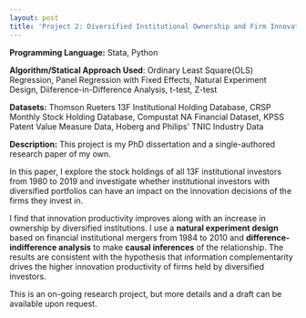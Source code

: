 ```yaml
---
layout: post
title: 'Project 2: Diversified Institutional Ownership and Firm Innovation' 
---
```

**Programming Language:** Stata, Python

**Algorithm/Statical Approach Used**: Ordinary Least Square(OLS) Regression, Panel Regression with Fixed Effects,
Natural Experiment Design, Diiference-in-Difference Analysis, t-test, Z-test 

**Datasets:** Thomson Rueters 13F Institutional Holding Database, CRSP Monthly Stock Holding Database,
Compustat NA Financial Dataset, KPSS Patent Value Measure Data, Hoberg and Philips' TNIC Industry Data

**Description:**
This project is my PhD dissertation and a single-authored research paper of my own.

In this paper, I explore the stock holdings of all 13F institutional investors from 1980 to 2019 and investigate whether institutional investors with diversified portfolios can have an impact on the innovation decisions of the firms they invest in. 

I find that innovation productivity improves along with an increase in ownership by diversified institutions. I use a **natural experiment design** based on financial institutional mergers from 1984 to 2010 and **difference-indifference analysis** to make **causal inferences** of the relationship. The results are consistent with the hypothesis that information complementarity drives the higher innovation productivity of firms held by diversified investors.

This is an on-going research project, but more details and a draft can be available upon request.
